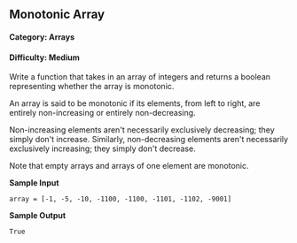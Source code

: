 ## Monotonic Array
#### Category: Arrays
#### Difficulty: Medium

Write a function that takes in an array of integers and returns a boolean representing whether the array is monotonic.

An array is said to be monotonic if its elements, from left to right, are entirely non-increasing or entirely non-decreasing.

Non-increasing elements aren't necessarily exclusively decreasing; they simply don't increase. Similarly, non-decreasing elements aren't necessarily exclusively increasing; they simply don't decrease.

Note that empty arrays and arrays of one element are monotonic.

**Sample Input**
```
array = [-1, -5, -10, -1100, -1100, -1101, -1102, -9001]
```

**Sample Output**
```
True
```